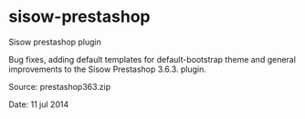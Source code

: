 sisow-prestashop
================

Sisow prestashop plugin

Bug fixes, adding default templates for default-bootstrap theme and general improvements to the Sisow Prestashop 3.6.3. plugin. 

Source: prestashop363.zip

Date: 11 jul 2014

